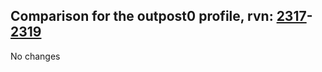 ## Comparison for the outpost0 profile, rvn: [2317](https://github.com/PRO100KatYT/FortniteProfileRevisions/tree/main/profiles/outpost0/2317%20outpost0.json)-[2319](https://github.com/PRO100KatYT/FortniteProfileRevisions/tree/main/profiles/outpost0/2319%20outpost0.json)

No changes
